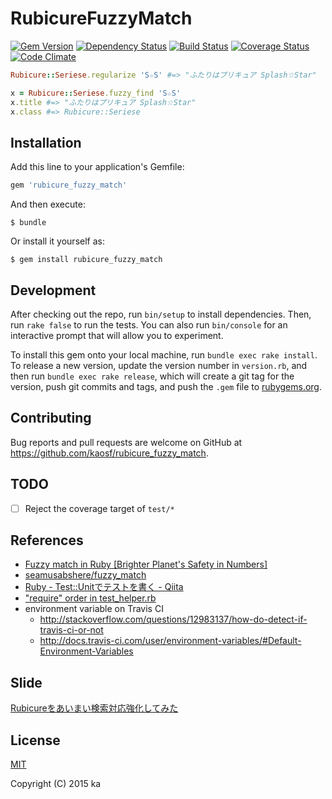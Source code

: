 # RubicureFuzzyMatch

[![Gem Version](https://badge.fury.io/rb/rubicure_fuzzy_match.svg)](http://badge.fury.io/rb/rubicure_fuzzy_match)
[![Dependency Status](https://gemnasium.com/kaosf/rubicure_fuzzy_match.svg)](https://gemnasium.com/kaosf/rubicure_fuzzy_match)
[![Build Status](https://travis-ci.org/kaosf/rubicure_fuzzy_match.svg)](https://travis-ci.org/kaosf/rubicure_fuzzy_match)
[![Coverage Status](https://coveralls.io/repos/github/kaosf/rubicure_fuzzy_match/badge.svg?branch=master)](https://coveralls.io/github/kaosf/rubicure_fuzzy_match?branch=master)
[![Code Climate](https://codeclimate.com/github/kaosf/rubicure_fuzzy_match/badges/gpa.svg)](https://codeclimate.com/github/kaosf/rubicure_fuzzy_match)

```ruby
Rubicure::Seriese.regularize 'S☆S' #=> "ふたりはプリキュア Splash☆Star"
```

```ruby
x = Rubicure::Seriese.fuzzy_find 'S☆S'
x.title #=> "ふたりはプリキュア Splash☆Star"
x.class #=> Rubicure::Seriese
```

## Installation

Add this line to your application's Gemfile:

```ruby
gem 'rubicure_fuzzy_match'
```

And then execute:

    $ bundle

Or install it yourself as:

    $ gem install rubicure_fuzzy_match

## Development

After checking out the repo, run `bin/setup` to install dependencies. Then, run `rake false` to run the tests. You can also run `bin/console` for an interactive prompt that will allow you to experiment.

To install this gem onto your local machine, run `bundle exec rake install`. To release a new version, update the version number in `version.rb`, and then run `bundle exec rake release`, which will create a git tag for the version, push git commits and tags, and push the `.gem` file to [rubygems.org](https://rubygems.org).

## Contributing

Bug reports and pull requests are welcome on GitHub at https://github.com/kaosf/rubicure_fuzzy_match.

## TODO

- [ ] Reject the coverage target of `test/*`

## References

- [Fuzzy match in Ruby [Brighter Planet's Safety in Numbers]](http://numbers.brighterplanet.com/2012/01/18/fuzzy-match-in-ruby/)
- [seamusabshere/fuzzy_match](https://github.com/seamusabshere/fuzzy_match)
- [Ruby - Test::Unitでテストを書く - Qiita](http://qiita.com/repeatedly/items/727b08599d87af7fa671)
- ["require" order in test_helper.rb](http://qiita.com/bsdmad/items/ab8b7d92d965df8bb2d8)
- environment variable on Travis CI
  - http://stackoverflow.com/questions/12983137/how-do-detect-if-travis-ci-or-not
  - http://docs.travis-ci.com/user/environment-variables/#Default-Environment-Variables

## Slide

[Rubicureをあいまい検索対応強化してみた](http://kaosf.github.io/rubicure-fuzzy-match-slide)

## License

[MIT](http://opensource.org/licenses/MIT)

Copyright (C) 2015 ka
